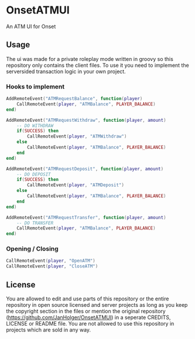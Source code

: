# OnsetATMUI
An ATM UI for Onset

## Usage
The ui was made for a private roleplay mode written in groovy so this repository only contains the client files.
To use it you need to implement the serversided transaction logic in your own project.

### Hooks to implement
```lua
AddRemoteEvent("ATMRequestBalance", function(player)
    CallRemoteEvent(player, "ATMBalance", PLAYER_BALANCE)
end)

AddRemoteEvent("ATMRequestWithdraw", function(player, amount)
    -- DO WITHDRAW
    if(SUCCESS) then
        CallRemoteEvent(player, "ATMWithdraw")
    else
        CallRemoteEvent(player, "ATMBalance", PLAYER_BALANCE)
    end
end)

AddRemoteEvent("ATMRequestDeposit", function(player, amount)
    -- DO DEPOSIT
    if(SUCCESS) then
        CallRemoteEvent(player, "ATMDeposit")
    else
        CallRemoteEvent(player, "ATMBalance", PLAYER_BALANCE)
    end
end)

AddRemoteEvent("ATMRequestTransfer", function(player, amount)
    -- DO TRANSFER
    CallRemoteEvent(player, "ATMBalance", PLAYER_BALANCE)
end)
```
### Opening / Closing
```lua
CallRemoteEvent(player, "OpenATM")
CallRemoteEvent(player, "CloseATM")
```

## License
You are allowed to edit and use parts of this repository or the entire repository in open source licensed and server projects as long as you keep the copyright section in the files or mention the original repository (https://github.com/JanHolger/OnsetATMUI) in a seperate CREDITS, LICENSE or README file. You are not allowed to use this repository in projects which are sold in any way.
